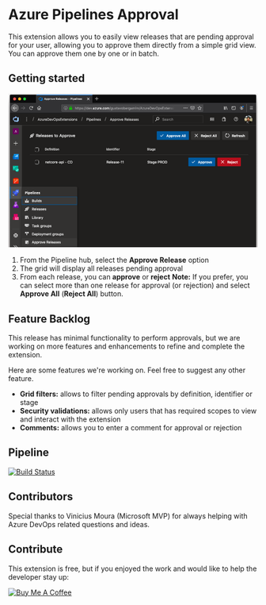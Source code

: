 # Azure Pipelines Approval

This extension allows you to easily view releases that are pending approval for your user, allowing you to approve them directly from a simple grid view. You can approve them one by one or in batch.


## Getting started

![Extension home screen](img/extension-home-screenshot.png)

1. From the Pipeline hub, select the **Approve Release** option
2. The grid will display all releases pending approval
3. From each release, you can **approve** or **reject**
   **Note:** If you prefer, you can select more than one release for approval (or rejection) and select **Approve All** (**Reject All**) button.

## Feature Backlog

This release has minimal functionality to perform approvals, but we are working on more features and enhancements to refine and complete the extension.

Here are some features we're working on. Feel free to suggest any other feature.

* **Grid filters:** allows to filter pending approvals by definition, identifier or stage
* **Security validations:** allows only users that has required scopes to view and interact with the extension
* **Comments:** allows you to enter a comment for approval or rejection


## Pipeline

[![Build Status](https://dev.azure.com/gustavobergamim/AzureDevOpsExtensions/_apis/build/status/pipeline-approval/gustavobergamim.azdevops-pipeline-approval?branchName=master)](https://dev.azure.com/gustavobergamim/AzureDevOpsExtensions/_build/latest?definitionId=20&branchName=master)


## Contributors

Special thanks to Vinicius Moura (Microsoft MVP) for always helping with Azure DevOps related questions and ideas.


## Contribute

This extension is free, but if you enjoyed the work and would like to help the developer stay up:

<a href="https://www.buymeacoffee.com/uRKtsLn" target="_blank"><img src="https://bmc-cdn.nyc3.digitaloceanspaces.com/BMC-button-images/custom_images/black_img.png" alt="Buy Me A Coffee" style="height: auto !important;width: auto !important;" ></a>
